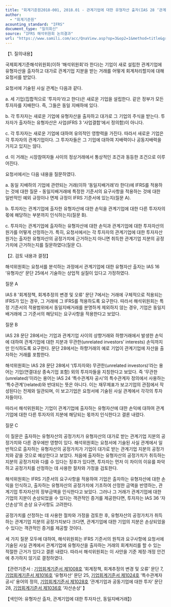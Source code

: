 ```yaml
---
title: "회계기준원2018-001, 2018.01 - 관계기업에 대한 유형자산 출자(IAS 28 ‘관계기업과 공동기업에 대한 투자’)"
author:
  - "회계기준원"
acounting_standard: "IFRS"
document_type: "질의회신"
source: "IFRS 해석위원회 논의결과"
url: "https://www.samili.com/acc/QnaView.asp?op=3&op2=1&method=title&group=2123-15;1&orgcode=2&searchword=&page=8&code=%ED%9A%8C%EA%B3%84%EA%B8%B0%EC%A4%80%EC%9B%902018%2D001%3A20180131"
---
```

【1. 질의내용】

국제회계기준해석위원회(이하 ‘해석위원회’라 한다)는 기업이 새로 설립한 관계기업에 유형자산을 출자하고 대가로 관계기업 지분을 받는 거래를 어떻게 회계처리할지에 대해 요청서를 받았다.

요청서에 기술된 사실 관계는 다음과 같다.

a. 세 기업(집합적으로 ‘투자자’라고 한다)은 새로운 기업을 설립한다. 같은 정부가 모든 투자자를 지배한다. 즉, 그들은 동일 지배하에 있다.

b. 각 투자자는 새로운 기업에 유형자산을 출자하고 대가로 그 기업의 주식을 받는다. 투자자가 출자하는 유형자산은 사업(IFRS 3 ‘사업결합’에서 정의함)이 아니다.

c. 각 투자자는 새로운 기업에 대하여 유의적인 영향력을 가진다. 따라서 새로운 기업은 각 투자자의 관계기업이다. 그 투자자들은 그 기업에 대하여 지배력이나 공동지배력을 가지고 있지는 않다.

d. 이 거래는 시장참여자들 사이의 정상거래에서 통상적인 조건과 동등한 조건으로 이루어진다.

요청서에서는 다음 내용을 질문하였다.

a. 동일 지배하의 기업에 관련되는 거래(이하 ‘동일지배거래’라 한다)에 IFRS를 적용하는 것에 대한 질문 - 동일지배거래에 특정한 기준서의 요구사항을 적용하는 것에 대한 일반적인 예외 규정이나 면제 규정이 IFRS 기준서에 있는지(질문 A).

b. 투자자는 관계기업에 출자한 유형자산에 대한 손익을 관계기업에 대한 다른 투자자의 몫에 해당하는 부분까지 인식하는지(질문 B).

c. 투자자는 관계기업에 출자하는 유형자산에 대한 손익과 관계기업에 대한 투자자산의 원가를 어떻게 산정하는가. 특히, 요청서에서는 각 투자자의 관계기업에 대한 투자자산 원가는 출자한 유형자산의 공정가치에 근거하는지 아니면 취득한 관계기업 지분의 공정가치에 근거하는지를 질문하였다(질문 C).

  

【2. 검토 내용과 결정】

해석위원회는 요청서를 분석하는 과정에서 관계기업에 대한 유형자산 출자는 IAS 16 ‘유형자산’ 문단 25에서 기술하는 상업적 실질이 있다고 가정하였다.

질문 A

IAS 8 '회계정책, 회계추정의 변경 및 오류' 문단 7에서는 거래에 구체적으로 적용되는 IFRS가 있는 경우, 그 거래에 그 IFRS를 적용하도록 요구한다. 따라서 해석위원회는 특정 기준서의 적용범위에서 동일지배거래를 분명하게 제외하지 않는 경우, 기업은 동일지배거래에 그 기준서의 해당되는 요구사항을 적용한다고 보았다.

질문 B

IAS 28 문단 28에서는 기업과 관계기업 사이의 상향거래와 하향거래에서 발생한 손익에 대하여 관계기업에 대한 지분과 무관한(unrelated investors’ interests) 손익까지만 인식하도록 요구한다. 문단 28에서는 하향거래의 예로 기업이 관계기업에 자산을 출자하는 거래를 포함한다.

해석위원회는 IAS 28 문단 28에서 ‘(투자자와) 무관한(unrelated investors)’라는 용어는 기업(연결대상 종속기업 포함) 외의 투자자들을 지칭한다고 보았다. 즉 ‘무관한(unrelated)’이라는 용어는 IAS 24 ‘특수관계자 공시’의 특수관계자 정의에서 사용하는 ‘특수관계’(related)와 반대되는 뜻은 아니다. 이는 재무제표가 보고기업의 관점에서 작성된다는 전제와 일관되며, 이 보고기업은 요청서에 기술된 사실 관계에서 각각의 투자자들이다.

따라서 해석위원회는 기업이 관계기업에 출자하는 유형자산에 대한 손익에 대하여 관계기업에 대한 다른 투자자의 지분에 해당되는 몫까지 인식한다고 결론 내렸다.

질문 C

이 질문은 출자하는 유형자산의 공정가치가 유형자산의 대가로 받는 관계기업 지분의 공정가치와 다른 경우에만 영향이 있다. 해석위원회는 요청서에 기술된 사실 관계에서 일반적으로 출자하는 유형자산의 공정가치가 기업이 대가로 받는 관계기업 지분의 공정가치와 같을 것으로 예상한다고 보았다. 처음에 출자하는 유형자산의 공정가치가 취득하는 지분의 공정가치와 다를 수 있다는 징후가 있다면, 투자자는 먼저 이 차이의 이유를 파악하고 공정가치를 산정하는 데 사용한 절차와 가정을 검토한다.

해석위원회는 IFRS 기준서의 요구사항을 적용하여 기업은 출자하는 유형자산에 대한 손익을 인식하고, 출자하는 유형자산의 공정가치에 기초하여 산정한 금액을 반영하는, 관계기업 투자자산의 장부금액을 인식한다고 보았다. 그러나 그 거래가 관계기업에 대한 기업의 지분이 손상되었을 수 있다는 객관적인 증거를 제공한다면, 투자자는 IAS 36 ‘자산손상’의 손상 요구사항도 고려한다.

공정가치를 산정하는 데 사용한 절차와 가정을 검토한 후, 유형자산의 공정가치가 취득하는 관계기업 지분의 공정가치보다 크다면, 관계기업에 대한 기업의 지분은 손상되었을 수 있다는 객관적인 증거를 제공할 것이다.

세 가지 질문 모두에 대하여, 해석위원회는 IFRS 기준서의 원칙과 요구사항에 요청서에 기술된 사실 관계에서 관계기업에 유형자산을 출자하는 거래의 회계처리를 할 수 있는 적절한 근거가 있다고 결론 내렸다. 따라서 해석위원회는 이 사안을 기준 제정·개정 안건에 추가하지 않기로 결정하였다.

  

【관련기준서 : [기업회계기준서 제1008호](https://www.samili.com/acc/) ‘회계정책, 회계추정의 변경 및 오류’ 문단 7, [기업회계기준서 제1016호](https://www.samili.com/acc/) ‘유형자산’ 문단 25, [기업회계기준서 제1024호](https://www.samili.com/acc/) ‘특수관계자 공시’ 용어의 정의, [기업회계기준서 제1028호](https://www.samili.com/acc/) ‘관계기업과 공동기업에 대한 투자’ 문단 28, [기업회계기준서 제1036호](https://www.samili.com/acc/) ‘자산손상’ 】

【색인어: 유형자산 출자, 관계기업에 대한 투자자산, 동일지배거래】}